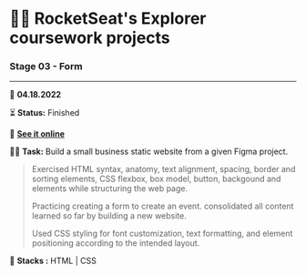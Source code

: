 # 👨‍🚀 RocketSeat's Explorer coursework projects

### Stage 03 - Form

---

      
📅 **04.18.2022**

⏳ **Status:** Finished

🔗 **[See it online](https://henriquedafonte.github.io/rocketseat-explorer-projects/project04/)**


👨‍💻 **Task:** Build a small business static website from a given Figma project.

> Exercised HTML syntax, anatomy, text alignment, spacing, border and sorting elements, CSS flexbox, box model, button, backgound 
> and elements while structuring the web page.
>
>Practicing creating a form to create an event. consolidated all content learned so far by building a new website.
>
> Used CSS styling for font customization, text formatting, and element positioning according to the intended layout.

🌱 **Stacks :** HTML | CSS
